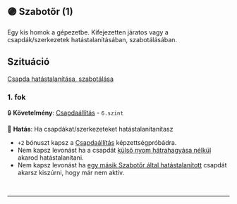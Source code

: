 ## 🟣 Szabotőr (1)

Egy kis homok a gépezetbe. Kifejezetten járatos vagy a csapdák/szerkezetek hatástalanításában, szabotálásában.

## Szituáció

[Csapda hatástalanítása, szabotálása](../szituaciok/csapda_hatatalanitas_szabotalas.md)

### 1. fok

🔒 **Követelmény**: [Csapdaállítás](../kepzettsegek.szekunder/csapdaallitas.md) - `6.szint`

🌟 **Hatás**: Ha csapdákat/szerkezeteket hatástalanítanítasz
- `+2` bónuszt kapsz a [Csapdaállítás](../kepzettsegek.szekunder/csapdaallitas.md) képzettségpróbádra.
- Nem kapsz levonást ha a csapdát [külső nyom hátrahagyása nélkül](../kepzettsegek.szekunder/csapdaallitas.md#c%C3%A9lsz%C3%A1m-m%C3%B3dos%C3%ADt%C3%B3-k%C3%B6r%C3%BClm%C3%A9nyek) akarod hatástalanítani.
- Nem kapsz levonást ha [egy másik Szabotőr által hatástalanított](../kepzettsegek.szekunder/csapdaallitas.md#c%C3%A9lsz%C3%A1m-m%C3%B3dos%C3%ADt%C3%B3-k%C3%B6r%C3%BClm%C3%A9nyek) csapdát akarsz kiszúrni, hogy már nem aktív.

<br />

---
